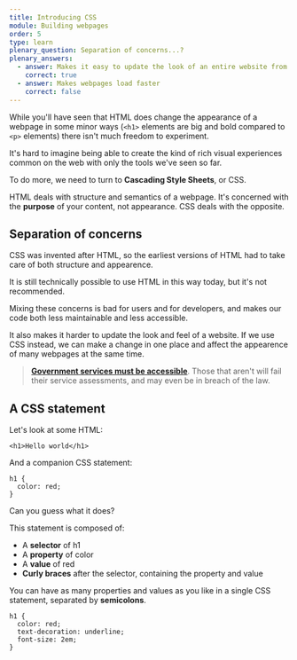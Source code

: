 ```yaml
---
title: Introducing CSS
module: Building webpages
order: 5
type: learn
plenary_question: Separation of concerns...?
plenary_answers:
  - answer: Makes it easy to update the look of an entire website from one file
    correct: true
  - answer: Makes webpages load faster
    correct: false
---
```



While you'll have seen that HTML does change the appearance of a webpage in some minor ways (`<h1>` elements are big and bold compared to `<p>` elements) there isn't much freedom to experiment.

It's hard to imagine being able to create the kind of rich visual experiences common on the web with only the tools we've seen so far.

To do more, we need to turn to **Cascading Style Sheets**, or CSS.

HTML deals with structure and semantics of a webpage. It's concerned with the **purpose** of your content, not appearance. CSS deals with the opposite.

## Separation of concerns
CSS was invented after HTML, so the earliest versions of HTML had to take care of both structure and appearence.

It is still technically possible to use HTML in this way today, but it's not recommended.

Mixing these concerns is bad for users and for developers, and makes our code both less maintainable and less accessible.

It also makes it harder to update the look and feel of a website. If we use CSS instead, we can make a change in one place and affect the appearence of many webpages at the same time.

> **[Government services must be accessible](https://www.gov.uk/service-manual/helping-people-to-use-your-service/making-your-service-accessible-an-introduction)**. Those that aren't will fail their service assessments, and may even be in breach of the law.

## A CSS statement
Let's look at some HTML:

```
<h1>Hello world</h1>
```

And a companion CSS statement:

```
h1 {
  color: red;
}
```

Can you guess what it does?

This statement is composed of:

* A **selector** of h1
* A **property** of color
* A **value** of red
* **Curly braces** after the selector, containing the property and value

You can have as many properties and values as you like in a single CSS statement, separated by **semicolons**.

```
h1 {
  color: red;
  text-decoration: underline;
  font-size: 2em;
}
```
